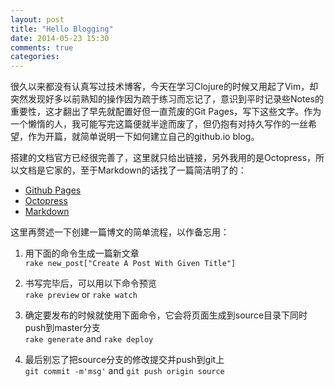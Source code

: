 ```yaml
---
layout: post
title: "Hello Blogging"
date: 2014-05-23 15:30
comments: true
categories: 
---
```


很久以来都没有认真写过技术博客，今天在学习Clojure的时候又用起了Vim，却突然发现好多以前熟知的操作因为疏于练习而忘记了，意识到平时记录些Notes的重要性，这才翻出了早先就配置好但一直荒废的Git Pages，写下这些文字。作为一个懒惰的人，我可能写完这篇便就半途而废了，但仍抱有对持久写作的一丝希望，作为开篇，就简单说明一下如何建立自己的github.io blog。

搭建的文档官方已经很完善了，这里就只给出链接，另外我用的是Octopress，所以文档是它家的，至于Markdown的话找了一篇简洁明了的：

- [Github Pages](https://pages.github.com/)
- [Octopress](http://octopress.org/docs/)
- [Markdown](http://jianshu.io/p/q81RER)

这里再赘述一下创建一篇博文的简单流程，以作备忘用：

1. 用下面的命令生成一篇新文章  
  `rake new_post["Create A Post With Given Title"]`

2. 书写完毕后，可以用以下命令预览  
  `rake preview` or `rake watch`

3. 确定要发布的时候就使用下面命令，它会将页面生成到source目录下同时push到master分支  
  `rake generate` and `rake deploy`

4. 最后别忘了把source分支的修改提交并push到git上  
  `git commit -m'msg'` and `git push origin source`

